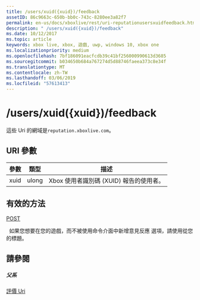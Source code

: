 ```yaml
---
title: /users/xuid({xuid})/feedback
assetID: 86c9663c-650b-bb0c-743c-8280ee3a82f7
permalink: en-us/docs/xboxlive/rest/uri-reputationusersxuidfeedback.html
description: " /users/xuid({xuid})/feedback"
ms.date: 10/12/2017
ms.topic: article
keywords: xbox live, xbox, 遊戲, uwp, windows 10, xbox one
ms.localizationpriority: medium
ms.openlocfilehash: 7bf186091eacfcdb39c41bf256000990613d3685
ms.sourcegitcommit: b034650b684a767274d5d88746faeea373c8e34f
ms.translationtype: MT
ms.contentlocale: zh-TW
ms.lasthandoff: 03/06/2019
ms.locfileid: "57613413"
---
```

# <a name="usersxuidxuidfeedback"></a>/users/xuid({xuid})/feedback
 
這些 Uri 的網域是`reputation.xboxlive.com`。
 
<a id="ID4EW"></a>

 
## <a name="uri-parameters"></a>URI 參數
 
| 參數| 類型| 描述| 
| --- | --- | --- | 
| xuid| ulong| Xbox 使用者識別碼 (XUID) 報告的使用者。| 
  
<a id="ID4EZB"></a>

 
## <a name="valid-methods"></a>有效的方法

[POST](uri-reputationusersxuidfeedbackpost.md)

&nbsp;&nbsp;如果您想要在您的遊戲，而不被使用命令介面中新增意見反應 選項，請使用從您的標題。
 
<a id="ID4EDC"></a>

 
## <a name="see-also"></a>請參閱
 
<a id="ID4EFC"></a>

 
##### <a name="parent"></a>父系 

[評價 Uri](atoc-reference-reputation.md)

   